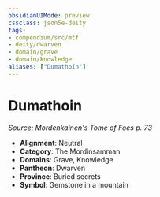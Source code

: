 ```yaml
---
obsidianUIMode: preview
cssclass: json5e-deity
tags:
- compendium/src/mtf
- deity/dwarven
- domain/grave
- domain/knowledge
aliases: ["Dumathoin"]
---
```

# Dumathoin
*Source: Mordenkainen's Tome of Foes p. 73* 

- **Alignment**: Neutral
- **Category**: The Mordinsamman
- **Domains**: Grave, Knowledge
- **Pantheon**: Dwarven
- **Province**: Buried secrets
- **Symbol**: Gemstone in a mountain